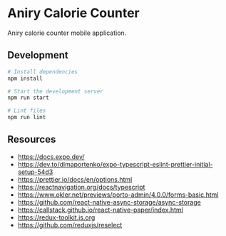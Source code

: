 # Aniry Calorie Counter

Aniry calorie counter mobile application.

## Development
```sh
# Install dependencies
npm install

# Start the development server
npm run start

# Lint files
npm run lint
```

## Resources
- https://docs.expo.dev/
- https://dev.to/dimaportenko/expo-typescript-eslint-prettier-initial-setup-54d3
- https://prettier.io/docs/en/options.html
- https://reactnavigation.org/docs/typescript
- https://www.okler.net/previews/porto-admin/4.0.0/forms-basic.html
- https://github.com/react-native-async-storage/async-storage
- https://callstack.github.io/react-native-paper/index.html
- https://redux-toolkit.js.org
- https://github.com/reduxjs/reselect
